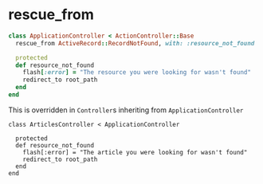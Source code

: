 # rescue_from

~~~ruby
class ApplicationController < ActionController::Base
  rescue_from ActiveRecord::RecordNotFound, with: :resource_not_found

  protected
  def resource_not_found
    flash[:error] = "The resource you were looking for wasn't found"
    redirect_to root_path
  end
end
~~~

This is overridden in `Controller`s inheriting from `ApplicationController`

~~~
class ArticlesController < ApplicationController

  protected
  def resource_not_found
    flash[:error] = "The article you were looking for wasn't found"
    redirect_to root_path
  end
end
~~~

